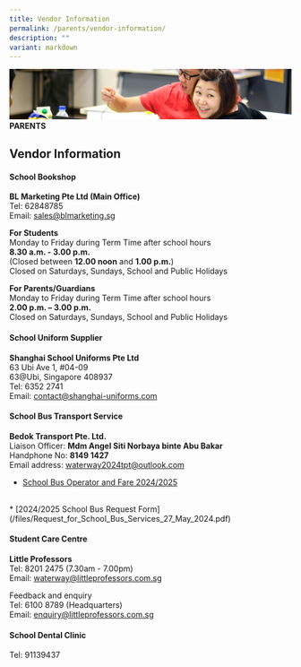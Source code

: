 ```yaml
---
title: Vendor Information
permalink: /parents/vendor-information/
description: ""
variant: markdown
---
```

![](/images/Parents/parent.jpg)
**PARENTS**


## Vendor Information

#### School Bookshop
**BL Marketing Pte Ltd (Main Office)**  
Tel: 62848785 <br>
Email: [sales@blmarketing.sg](mailto:sales@blmarketing.sg "sales@blmarketing.sg")

**For Students**  
Monday to Friday during Term Time after school hours  
**8.30 a.m. - 3.00 p.m.**  
(Closed between&nbsp;**12.00 noon**&nbsp;and&nbsp;**1.00 p.m.**)  
Closed on Saturdays, Sundays, School and Public Holidays  
  
**For Parents/Guardians**  
Monday to Friday during Term Time after school hours  
**2.00 p.m. – 3.00 p.m.**  
Closed on Saturdays, Sundays, School and Public Holidays

#### School Uniform Supplier

**Shanghai School Uniforms Pte Ltd**  
63 Ubi Ave 1, #04-09<br>
63@Ubi, Singapore 408937  
Tel: 6352 2741 <br>
Email: [contact@shanghai-uniforms.com](contact@shanghai-uniforms.com)

#### School Bus Transport Service

**Bedok Transport Pte. Ltd.**  
Liaison Officer: **Mdm Angel Siti Norbaya binte Abu Bakar** <br>
Handphone No: **8149 1427** <br>
Email address:  [waterway2024tpt@outlook.com](waterway2024tpt@outlook.com)
<br>
* [School Bus Operator and Fare 2024/2025](/files/Infosheet_for_Parents_on_School_Bus_Services_27_May_2024.pdf)
<br>
* [2024/2025 School Bus Request Form](/files/Request_for_School_Bus_Services_27_May_2024.pdf)

#### Student Care Centre

**Little Professors**  
Tel: 8201 2475 (7.30am - 7.00pm)  
Email:&nbsp;[waterway@littleprofessors.com.sg](mailto:waterway@littleprofessors.com.sg)  
  
Feedback and enquiry  
Tel: 6100 8789 (Headquarters)  
Email:&nbsp;[enquiry@littleprofessors.com.sg](mailto:enquiry@littleprofessors.com.sg)&nbsp;

#### School Dental Clinic 
Tel: 91139437